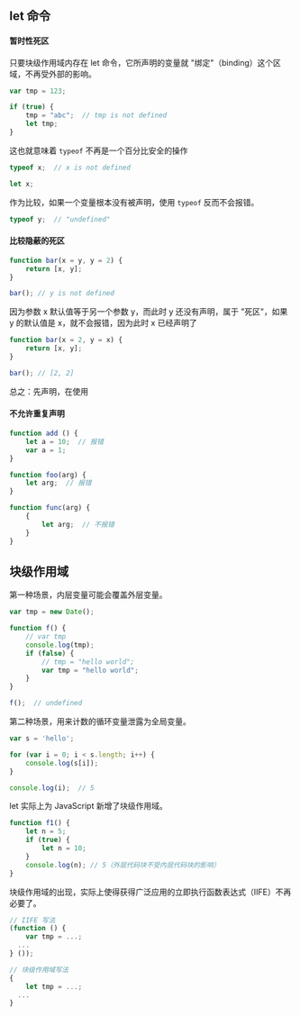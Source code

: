 ## let 命令

#### 暂时性死区

只要块级作用域内存在 let 命令，它所声明的变量就 "绑定"（binding）这个区域，不再受外部的影响。

```js
var tmp = 123;

if (true) {
    tmp = "abc";  // tmp is not defined
    let tmp;
}
```

这也就意味着 ```typeof``` 不再是一个百分比安全的操作

```js
typeof x;  // x is not defined

let x;
```

作为比较，如果一个变量根本没有被声明，使用 ```typeof``` 反而不会报错。

```js
typeof y;  // "undefined"
```


#### 比较隐蔽的死区

```js
function bar(x = y, y = 2) {
    return [x, y];
}

bar(); // y is not defined
```

因为参数 x 默认值等于另一个参数 y，而此时 y 还没有声明，属于 "死区"，如果 y 的默认值是 x，就不会报错，因为此时 x 已经声明了

```js
function bar(x = 2, y = x) {
    return [x, y];
}

bar(); // [2, 2]
```

总之：先声明，在使用



#### 不允许重复声明

```js
function add () {
    let a = 10;  // 报错
    var a = 1;
}

function foo(arg) {
    let arg;  // 报错
}

function func(arg) {
    {
        let arg;  // 不报错
    }
}
```



## 块级作用域

第一种场景，内层变量可能会覆盖外层变量。

```js
var tmp = new Date();

function f() {
    // var tmp
    console.log(tmp);
    if (false) {
        // tmp = "hello world";
        var tmp = "hello world";
    }
}

f();  // undefined
```

第二种场景，用来计数的循环变量泄露为全局变量。

```js
var s = 'hello';

for (var i = 0; i < s.length; i++) {
    console.log(s[i]);
}

console.log(i);  // 5
```

let 实际上为 JavaScript 新增了块级作用域。

```js
function f1() {
    let n = 5;
    if (true) {
        let n = 10;
    }
    console.log(n); // 5（外层代码块不受内层代码块的影响）
}
```

块级作用域的出现，实际上使得获得广泛应用的立即执行函数表达式（IIFE）不再必要了。

```js
// IIFE 写法
(function () {
    var tmp = ...;
  ...
} ());

// 块级作用域写法
{
    let tmp = ...;
  ...
}
```